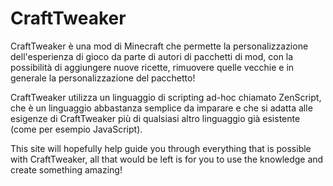 # CraftTweaker

CraftTweaker è una mod di Minecraft che permette la personalizzazione dell'esperienza di gioco da parte di autori di pacchetti di mod, con la possibilità di aggiungere nuove ricette, rimuovere quelle vecchie e in generale la personalizzazione del pacchetto!

CraftTweaker utilizza un linguaggio di scripting ad-hoc chiamato ZenScript, che è un linguaggio abbastanza semplice da imparare e che si adatta alle esigenze di CraftTweaker più di qualsiasi altro linguaggio già esistente (come per esempio JavaScript).

This site will hopefully help guide you through everything that is possible with CraftTweaker, all that would be left is for you to use the knowledge and create something amazing!